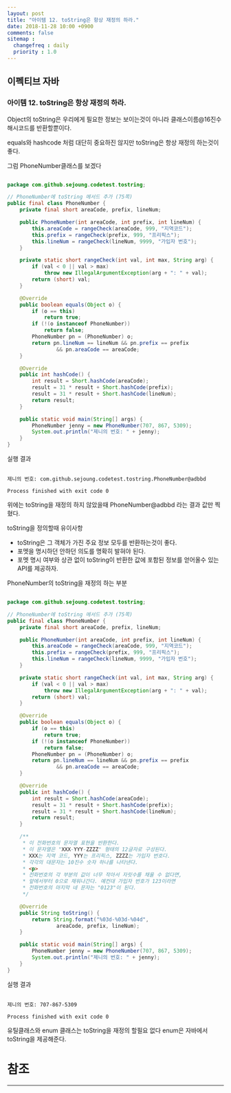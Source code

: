 ```yaml
---
layout: post
title: "아이템 12. toString은 항상 재정의 하라."
date: 2018-11-28 10:00 +0900
comments: false
sitemap :
  changefreq : daily
  priority : 1.0
---
```

## 이펙티브 자바

### 아이템 12. toString은 항상 재정의 하라.

Object의 toString은 우리에게 필요한 정보는 보이는것이 아니라 클래스이름@16진수 해시코드를 반환할뿐이다.

equals와 hashcode 처럼 대단히 중요하진 않지만 toString은 항상 재정의 하는것이 좋다.

그럼 PhoneNumber클래스를 보겠다

```java

package com.github.sejoung.codetest.tostring;

// PhoneNumber에 toString 메서드 추가 (75쪽)
public final class PhoneNumber {
    private final short areaCode, prefix, lineNum;

    public PhoneNumber(int areaCode, int prefix, int lineNum) {
        this.areaCode = rangeCheck(areaCode, 999, "지역코드");
        this.prefix = rangeCheck(prefix, 999, "프리픽스");
        this.lineNum = rangeCheck(lineNum, 9999, "가입자 번호");
    }

    private static short rangeCheck(int val, int max, String arg) {
        if (val < 0 || val > max)
            throw new IllegalArgumentException(arg + ": " + val);
        return (short) val;
    }

    @Override
    public boolean equals(Object o) {
        if (o == this)
            return true;
        if (!(o instanceof PhoneNumber))
            return false;
        PhoneNumber pn = (PhoneNumber) o;
        return pn.lineNum == lineNum && pn.prefix == prefix
                && pn.areaCode == areaCode;
    }

    @Override
    public int hashCode() {
        int result = Short.hashCode(areaCode);
        result = 31 * result + Short.hashCode(prefix);
        result = 31 * result + Short.hashCode(lineNum);
        return result;
    }

    public static void main(String[] args) {
        PhoneNumber jenny = new PhoneNumber(707, 867, 5309);
        System.out.println("제니의 번호: " + jenny);
    }
}


```
실행 결과

```

제니의 번호: com.github.sejoung.codetest.tostring.PhoneNumber@adbbd

Process finished with exit code 0

```

위에는 toString을 재정의 하지 않았을때 PhoneNumber@adbbd 라는 결과 값만 찍혔다.

toString을 정의할때 유이사항

* toString은 그 객체가 가진 주요 정보 모두를 반환하는것이 좋다.
* 포멧을 명시하던 안하던 의도를 명확히 발혀야 된다.
* 포멧 명시 여부와 상관 없이 toString이 반환한 값에 포함된 정보를 얻어올수 있는 API를 제공하자.

PhoneNumber의 toString을 재정의 하는 부분

```java

package com.github.sejoung.codetest.tostring;

// PhoneNumber에 toString 메서드 추가 (75쪽)
public final class PhoneNumber {
    private final short areaCode, prefix, lineNum;

    public PhoneNumber(int areaCode, int prefix, int lineNum) {
        this.areaCode = rangeCheck(areaCode, 999, "지역코드");
        this.prefix = rangeCheck(prefix, 999, "프리픽스");
        this.lineNum = rangeCheck(lineNum, 9999, "가입자 번호");
    }

    private static short rangeCheck(int val, int max, String arg) {
        if (val < 0 || val > max)
            throw new IllegalArgumentException(arg + ": " + val);
        return (short) val;
    }

    @Override
    public boolean equals(Object o) {
        if (o == this)
            return true;
        if (!(o instanceof PhoneNumber))
            return false;
        PhoneNumber pn = (PhoneNumber) o;
        return pn.lineNum == lineNum && pn.prefix == prefix
                && pn.areaCode == areaCode;
    }

    @Override
    public int hashCode() {
        int result = Short.hashCode(areaCode);
        result = 31 * result + Short.hashCode(prefix);
        result = 31 * result + Short.hashCode(lineNum);
        return result;
    }

    /**
     * 이 전화번호의 문자열 표현을 반환한다.
     * 이 문자열은 "XXX-YYY-ZZZZ" 형태의 12글자로 구성된다.
     * XXX는 지역 코드, YYY는 프리픽스, ZZZZ는 가입자 번호다.
     * 각각의 대문자는 10진수 숫자 하나를 나타낸다.
     * <p>
     * 전화번호의 각 부분의 값이 너무 작아서 자릿수를 채울 수 없다면,
     * 앞에서부터 0으로 채워나간다. 예컨대 가입자 번호가 123이라면
     * 전화번호의 마지막 네 문자는 "0123"이 된다.
     */

    @Override
    public String toString() {
        return String.format("%03d-%03d-%04d",
                areaCode, prefix, lineNum);
    }

    public static void main(String[] args) {
        PhoneNumber jenny = new PhoneNumber(707, 867, 5309);
        System.out.println("제니의 번호: " + jenny);
    }
}


```

실행 결과

```

제니의 번호: 707-867-5309

Process finished with exit code 0

```

유틸클래스와 enum 클래스는 toString을 재정의 할필요 없다 enum은 자바에서 toString을 제공해준다.

# 참조
-----

